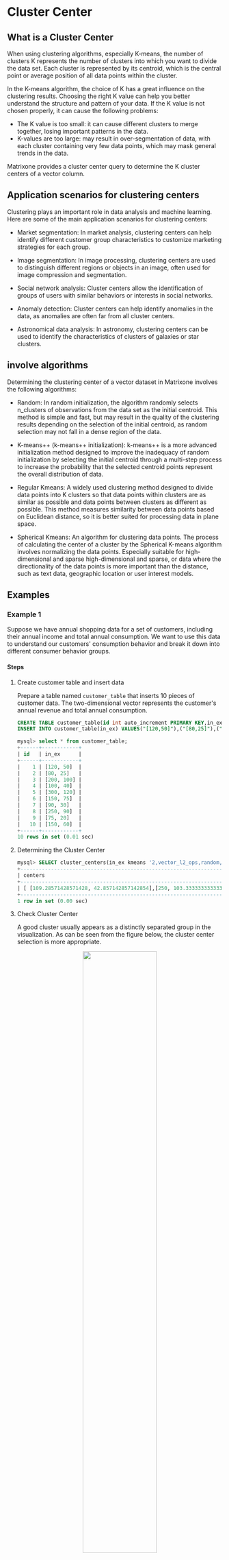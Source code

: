 # Cluster Center

## What is a Cluster Center

When using clustering algorithms, especially K-means, the number of clusters K represents the number of clusters into which you want to divide the data set. Each cluster is represented by its centroid, which is the central point or average position of all data points within the cluster.

In the K-means algorithm, the choice of K has a great influence on the clustering results. Choosing the right K value can help you better understand the structure and pattern of your data. If the K value is not chosen properly, it can cause the following problems:

- The K value is too small: it can cause different clusters to merge together, losing important patterns in the data.
- K-values are too large: may result in over-segmentation of data, with each cluster containing very few data points, which may mask general trends in the data.

Matrixone provides a cluster center query to determine the K cluster centers of a vector column.

## Application scenarios for clustering centers

Clustering plays an important role in data analysis and machine learning. Here are some of the main application scenarios for clustering centers:

- Market segmentation: In market analysis, clustering centers can help identify different customer group characteristics to customize marketing strategies for each group.

- Image segmentation: In image processing, clustering centers are used to distinguish different regions or objects in an image, often used for image compression and segmentation.

- Social network analysis: Cluster centers allow the identification of groups of users with similar behaviors or interests in social networks.

- Anomaly detection: Cluster centers can help identify anomalies in the data, as anomalies are often far from all cluster centers.

- Astronomical data analysis: In astronomy, clustering centers can be used to identify the characteristics of clusters of galaxies or star clusters.

## involve algorithms

Determining the clustering center of a vector dataset in Matrixone involves the following algorithms:

- Random: In random initialization, the algorithm randomly selects n\_clusters of observations from the data set as the initial centroid. This method is simple and fast, but may result in the quality of the clustering results depending on the selection of the initial centroid, as random selection may not fall in a dense region of the data.

- K-means++ (k-means++ initialization): k-means++ is a more advanced initialization method designed to improve the inadequacy of random initialization by selecting the initial centroid through a multi-step process to increase the probability that the selected centroid points represent the overall distribution of data.

- Regular Kmeans: A widely used clustering method designed to divide data points into K clusters so that data points within clusters are as similar as possible and data points between clusters as different as possible. This method measures similarity between data points based on Euclidean distance, so it is better suited for processing data in plane space.

- Spherical Kmeans: An algorithm for clustering data points. The process of calculating the center of a cluster by the Spherical K-means algorithm involves normalizing the data points. Especially suitable for high-dimensional and sparse high-dimensional and sparse, or data where the directionality of the data points is more important than the distance, such as text data, geographic location or user interest models.

## Examples

### Example 1

Suppose we have annual shopping data for a set of customers, including their annual income and total annual consumption. We want to use this data to understand our customers' consumption behavior and break it down into different consumer behavior groups.

#### Steps

1. Create customer table and insert data

    Prepare a table named `customer_table` that inserts 10 pieces of customer data. The two-dimensional vector represents the customer's annual revenue and total annual consumption.

    ```sql
    CREATE TABLE customer_table(id int auto_increment PRIMARY KEY,in_ex vecf64(2));
    INSERT INTO customer_table(in_ex) VALUES("[120,50]"),("[80,25]"),("[200,100]"),("[100,40]"),("[300,120]"),("[150,75]"),("[90,30]"),("[250,90]"),("[75,20]"),("[150,60]");

    mysql> select * from customer_table;
    +------+------------+
    | id   | in_ex      |
    +------+------------+
    |    1 | [120, 50]  |
    |    2 | [80, 25]   |
    |    3 | [200, 100] |
    |    4 | [100, 40]  |
    |    5 | [300, 120] |
    |    6 | [150, 75]  |
    |    7 | [90, 30]   |
    |    8 | [250, 90]  |
    |    9 | [75, 20]   |
    |   10 | [150, 60]  |
    +------+------------+
    10 rows in set (0.01 sec)
    ```

2. Determining the Cluster Center

    ```sql
    mysql> SELECT cluster_centers(in_ex kmeans '2,vector_l2_ops,random,false') AS centers FROM customer_table;
    +------------------------------------------------------------------------+
    | centers                                                                |
    +------------------------------------------------------------------------+
    | [ [109.28571428571428, 42.857142857142854],[250, 103.33333333333333] ] |
    +------------------------------------------------------------------------+
    1 row in set (0.00 sec)
    ```

3. Check Cluster Center

    A good cluster usually appears as a distinctly separated group in the visualization. As can be seen from the figure below, the cluster center selection is more appropriate.

    <div align="center">
    <img src=https://github.com/matrixorigin/artwork/blob/main/docs/tutorial/Vector/cluster-center.png?raw=true width=60% heigth=60%/>
    </div>

By identifying cluster centers, we can divide our customers into two groups: those with middle income and middle consumption levels (cluster center A) and those with higher income and higher consumption levels (cluster center B). Merchants can tailor their product positioning to each group's consumption characteristics, such as offering better value for money for Cluster Center A and high-end or luxury brands for Cluster Center B.

### Example 2

A music streaming service wants to divide users into groups based on their preferences for different music types in order to offer personalized playlists. They collected user preference ratings (1 for disinterested and 5 for very fond) for five music types: rock, pop, jazz, classical, and hip-hop.

#### Steps

1. Build music type table and insert data

    Prepare a table named `music_table` that inserts 5 pieces of user data. The five-dimensional vectors correspond to user preference scores for five genres of music: rock, pop, jazz, classical and hip-hop.

    ```sql
    CREATE TABLE music_table(id int,grade vecf64(5));
    INSERT INTO music_table VALUES(1,"[5,2,3,1,4]"),(2,"[3,5,2,1,4]"),(3,"[4,3,5,1,2]"),(4,"[2,5,4,3,1]"),(5,"[5,4,3,2,5]");

    mysql> select * from music_table;
    +------+-----------------+
    | id   | grade           |
    +------+-----------------+
    |    1 | [5, 2, 3, 1, 4] |
    |    2 | [3, 5, 2, 1, 4] |
    |    3 | [4, 3, 5, 1, 2] |
    |    4 | [2, 5, 4, 3, 1] |
    |    5 | [5, 4, 3, 2, 5] |
    +------+-----------------+
    5 rows in set (0.01 sec)
    ```

2. View vector normalization results

    ```sql
    mysql> select normalize_l2(grade) from music_table;
    +---------------------------------------------------------------------------------------------------------+
    | normalize_l2(grade)                                                                                     |
    +---------------------------------------------------------------------------------------------------------+
    | [0.6741998624632421, 0.26967994498529685, 0.40451991747794525, 0.13483997249264842, 0.5393598899705937] |
    | [0.40451991747794525, 0.6741998624632421, 0.26967994498529685, 0.13483997249264842, 0.5393598899705937] |
    | [0.5393598899705937, 0.40451991747794525, 0.6741998624632421, 0.13483997249264842, 0.26967994498529685] |
    | [0.26967994498529685, 0.6741998624632421, 0.5393598899705937, 0.40451991747794525, 0.13483997249264842] |
    | [0.562543950463012, 0.4500351603704096, 0.3375263702778072, 0.2250175801852048, 0.562543950463012]      |
    +---------------------------------------------------------------------------------------------------------+
    5 rows in set (0.01 sec)
    ```

3. Determining the Cluster Center

    ```sql
    mysql> SELECT cluster_centers(grade kmeans '2,vector_l2_ops,kmeansplusplus,true') AS centers FROM music_table;
    +------------------------------------------------------------------------------------------------------------------------------------------------------------------------------------------------------------------+
    | centers                                                                                                                                                                                                          |
    +------------------------------------------------------------------------------------------------------------------------------------------------------------------------------------------------------------------+
    | [ [0.3370999312316211, 0.6741998624632421, 0.40451991747794525, 0.26967994498529685, 0.3370999312316211],[0.5920345676322826, 0.3747450076112172, 0.4720820500729982, 0.16489917505683388, 0.4571945951396342] ] |
    +------------------------------------------------------------------------------------------------------------------------------------------------------------------------------------------------------------------+
    1 row in set (0.00 sec)
    ```

4. Check Cluster Center

    Use t-SNE to reduce high-dimensional data to 2D and visualize clustering results. As can be seen from the figure below, the data points are clearly separated by cluster centers in the space after dimension reduction, which increases confidence in the correctness of the cluster centers.

    <div align="center">
    <img src=https://github.com/matrixorigin/artwork/blob/main/docs/tutorial/Vector/cluster_center2.png?raw=true width=70% heigth=70%/>
    </div>

By determining the cluster centers, we can divide users into two groups: Cluster 1 is primarily composed of users who prefer rock and hip hop music, which may represent a group of users seeking modern and rhythmic music. Cluster 2 is composed of users who prefer pop and jazz music, which may represent a group of users who prefer melodic and relaxed atmosphere music. Media companies can push out styles of music for users based on their preferences.

## Reference Documents

[Vector data type](../../Reference/Data-Types/vector-type.md)

[CLUSTER_CENTERS()](../../Reference/Functions-and-Operators/Vector/cluster_centers.md)

[L2_DISTANCE()](../../Reference/Functions-and-Operators/Vector/l2_distance.md)

[NORMALIZE_L2()](MatrixOne/Reference/Functions-and-Operators/Vector/normalize_l2.md)
